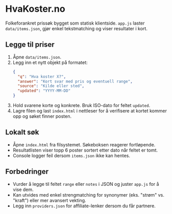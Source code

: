 # HvaKoster.no

Folkeforankret prissøk bygget som statisk klientside. `app.js` laster `data/items.json`, gjør enkel tekstmatching og viser resultater i kort.

## Legge til priser
1. Åpne `data/items.json`.
2. Legg inn et nytt objekt på formatet:
   ```json
   {
     "q": "Hva koster X?",
     "answer": "Kort svar med pris og eventuell range",
     "source": "Kilde eller sted",
     "updated": "YYYY-MM-DD"
   }
   ```
3. Hold svarene korte og konkrete. Bruk ISO-dato for feltet `updated`.
4. Lagre filen og last `index.html` i nettleser for å verifisere at kortet kommer opp og søket finner posten.

## Lokalt søk
- Åpne `index.html` fra filsystemet. Søkeboksen reagerer fortløpende.
- Resultatlisten viser topp 6 poster sortert etter dato når feltet er tomt.
- Console logger feil dersom `items.json` ikke kan hentes.

## Forbedringer
- Vurder å legge til feltet `range` eller `notes` i JSON og juster `app.js` for å vise dem.
- Kan utvides med enkel strengmatching for synonymer (eks. "strøm" vs. "kraft") eller mer avansert vekting.
- Legg inn `providers.json` for affiliate-lenker dersom du får partnere.
